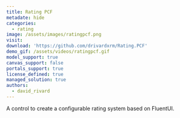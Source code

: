 ```yaml
---
title: Rating PCF
metadate: hide
categories:
  - rating
image: /assets/images/ratingpcf.png
visit: 
download: 'https://github.com/drivardxrm/Rating.PCF'
demo_gif: /assets/videos/ratingpcf.gif
model_support: true
canvas_support: false
portals_support: true
license_defined: true
managed_solution: true
authors:
  - david_rivard
---
```

A control to create a configurable rating system based on FluentUI.
